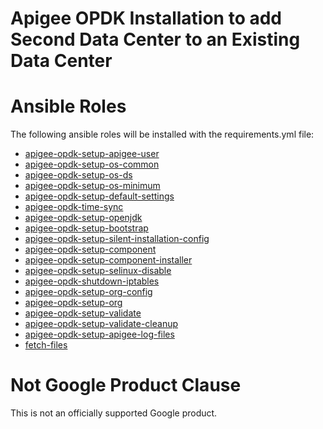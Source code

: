 Apigee OPDK Installation to add Second Data Center to an Existing Data Center
=============================================================================

# Ansible Roles

The following ansible roles will be installed with the requirements.yml file:

* [apigee-opdk-setup-apigee-user](https://github.com/carlosfrias/apigee-opdk-setup-apigee-user)
* [apigee-opdk-setup-os-common](https://github.com/carlosfrias/apigee-opdk-setup-os-common)
* [apigee-opdk-setup-os-ds](https://github.com/carlosfrias/apigee-opdk-setup-os-ds)
* [apigee-opdk-setup-os-minimum](https://github.com/carlosfrias/apigee-opdk-setup-os-minimum)
* [apigee-opdk-setup-default-settings](https://github.com/carlosfrias/apigee-opdk-setup-default-settings)
* [apigee-opdk-time-sync](https://github.com/carlosfrias/apigee-opdk-time-sync)
* [apigee-opdk-setup-openjdk](https://github.com/carlosfrias/apigee-opdk-setup-openjdk)
* [apigee-opdk-setup-bootstrap](https://github.com/carlosfrias/apigee-opdk-setup-bootstrap)
* [apigee-opdk-setup-silent-installation-config](https://github.com/carlosfrias/apigee-opdk-setup-silent-installation-config)
* [apigee-opdk-setup-component](https://github.com/carlosfrias/apigee-opdk-setup-component)
* [apigee-opdk-setup-component-installer](https://github.com/carlosfrias/apigee-opdk-setup-component-installer)
* [apigee-opdk-setup-selinux-disable](https://github.com/carlosfrias/apigee-opdk-setup-selinux-disable)
* [apigee-opdk-shutdown-iptables](https://github.com/carlosfrias/apigee-opdk-shutdown-iptables)
* [apigee-opdk-setup-org-config](https://github.com/carlosfrias/apigee-opdk-setup-org-config)
* [apigee-opdk-setup-org](https://github.com/carlosfrias/apigee-opdk-setup-org)
* [apigee-opdk-setup-validate](https://github.com/carlosfrias/apigee-opdk-setup-validate)
* [apigee-opdk-setup-validate-cleanup](https://github.com/carlosfrias/apigee-opdk-setup-validate-cleanup)
* [apigee-opdk-setup-apigee-log-files](https://github.com/carlosfrias/apigee-opdk-setup-apigee-log-files)
* [fetch-files](https://github.com/carlosfrias/apigee-fetch-files)

<!-- BEGIN Google Required Disclaimer -->

# Not Google Product Clause

This is not an officially supported Google product.
<!-- END Google Required Disclaimer -->

